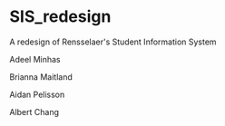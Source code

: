 # SIS_redesign

A redesign of Rensselaer's Student Information System

Adeel Minhas

Brianna Maitland

Aidan Pelisson

Albert Chang

